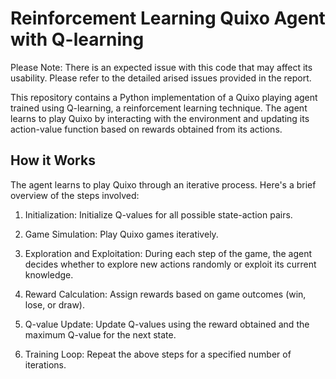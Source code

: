 # Reinforcement Learning Quixo Agent with Q-learning

Please Note: There is an expected issue with this code that may affect its usability. Please refer to the detailed arised issues provided in the report.


This repository contains a Python implementation of a Quixo playing agent trained using Q-learning, a reinforcement learning technique. The agent learns to play Quixo by interacting with the environment and updating its action-value function based on rewards obtained from its actions.

## How it Works

The agent learns to play Quixo through an iterative process. Here's a brief overview of the steps involved:

1. Initialization: Initialize Q-values for all possible state-action pairs.

2. Game Simulation: Play Quixo games iteratively.

3. Exploration and Exploitation: During each step of the game, the agent decides whether to explore new actions randomly or exploit its current knowledge.

4. Reward Calculation: Assign rewards based on game outcomes (win, lose, or draw).

5. Q-value Update: Update Q-values using the reward obtained and the maximum Q-value for the next state.

6. Training Loop: Repeat the above steps for a specified number of iterations.

